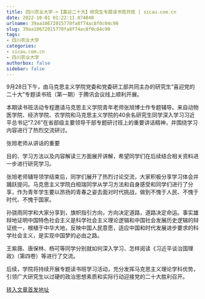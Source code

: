 ```yaml
---
title: 四川农业大学->【喜迎二十大】研究生专题读书班开班 | sicau.com.cn
date: 2022-10-01 01:22:11.874848
urlname: 39aa10672015770fa8f74ac8f0c04c90
slug: 39aa10672015770fa8f74ac8f0c04c90
tags: 
- 四川农业大学
categories:
- sicau.com.cn
- 四川农业大学
authorbox: false
sidebar: false
---
```

9月28日下午，由马克思主义学院党委和党委研工部共同主办的研究生“喜迎党的二十大”专题读书班（第一期）于腾讯会议线上顺利开展。

本期读书班活动专程邀请马克思主义学院青年老师张旭博士作专题辅导。来自动物医学院、经济学院、农学院和马克思主义学院的40余名研究生同学深入学习习近平总书记“7.26”在省部级主要领导干部专题研讨班上的重要讲话精神，并围绕学习内容进行了热烈交流研讨。

张旭老师从讲话的重要
<!--more-->
目的、学习方法以及内容解读三方面展开讲解，希望同学们在后续结合相关资料进一步进行研究学习。

张旭老师辅导领学结束后，同学们展开了热烈讨论交流，大家积极分享学习体会并踊跃提问。马克思主义学院白桓瑞同学从学习方法和自身感受和同学们进行了分享，作为青年学生要以昂扬的青春之姿去面对时代挑战，做到不愧于人民、不愧于时代、不愧于国家。

孙骁雨同学和大家分享到，旗帜指引方向，方向决定道路，道路决定命运。事实雄辩地证明中国特色社会主义是科学社会主义理论逻辑和中国社会发展历史逻辑的辩证统一，根植于中华大地，反映中国人民意愿，适应中国和时代发展进步要求的科学社会主义，是实现中国梦的必由之路。

王紫薇、唐保林、杨可等同学分别就如何深入学习、怎样阅读《习近平谈治国理政》（第四卷）等进行了交流。

后续，学院将持续开展专题读书班学习活动，充分发挥马克思主义理论学科优势，引领广大研究生以过硬的政治思想素质和实际行动迎接党的二十大胜利召开。



[转入文章首发地址](https://news.sicau.edu.cn/info/1078/69696.htm)